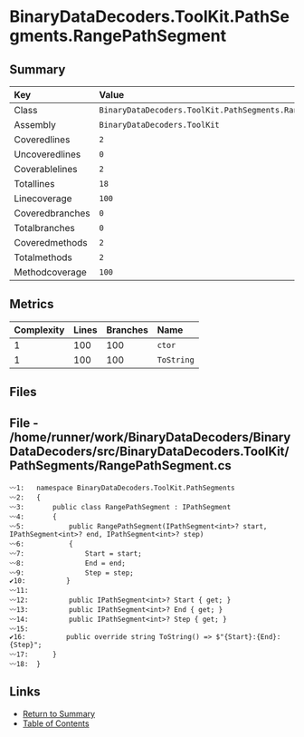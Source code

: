 ﻿# BinaryDataDecoders.ToolKit.PathSegments.RangePathSegment

## Summary

| Key             | Value                                                      |
| :-------------- | :--------------------------------------------------------- |
| Class           | `BinaryDataDecoders.ToolKit.PathSegments.RangePathSegment` |
| Assembly        | `BinaryDataDecoders.ToolKit`                               |
| Coveredlines    | `2`                                                        |
| Uncoveredlines  | `0`                                                        |
| Coverablelines  | `2`                                                        |
| Totallines      | `18`                                                       |
| Linecoverage    | `100`                                                      |
| Coveredbranches | `0`                                                        |
| Totalbranches   | `0`                                                        |
| Coveredmethods  | `2`                                                        |
| Totalmethods    | `2`                                                        |
| Methodcoverage  | `100`                                                      |

## Metrics

| Complexity | Lines | Branches | Name       |
| :--------- | :---- | :------- | :--------- |
| 1          | 100   | 100      | `ctor`     |
| 1          | 100   | 100      | `ToString` |

## Files

## File - /home/runner/work/BinaryDataDecoders/BinaryDataDecoders/src/BinaryDataDecoders.ToolKit/PathSegments/RangePathSegment.cs

```CSharp
〰1:   namespace BinaryDataDecoders.ToolKit.PathSegments
〰2:   {
〰3:       public class RangePathSegment : IPathSegment
〰4:       {
〰5:           public RangePathSegment(IPathSegment<int>? start, IPathSegment<int>? end, IPathSegment<int>? step)
〰6:           {
〰7:               Start = start;
〰8:               End = end;
〰9:               Step = step;
✔10:          }
〰11:  
〰12:          public IPathSegment<int>? Start { get; }
〰13:          public IPathSegment<int>? End { get; }
〰14:          public IPathSegment<int>? Step { get; }
〰15:  
✔16:          public override string ToString() => $"{Start}:{End}:{Step}";
〰17:      }
〰18:  }
```

## Links

* [Return to Summary](Summary.md)
* [Table of Contents](../TOC.md)

